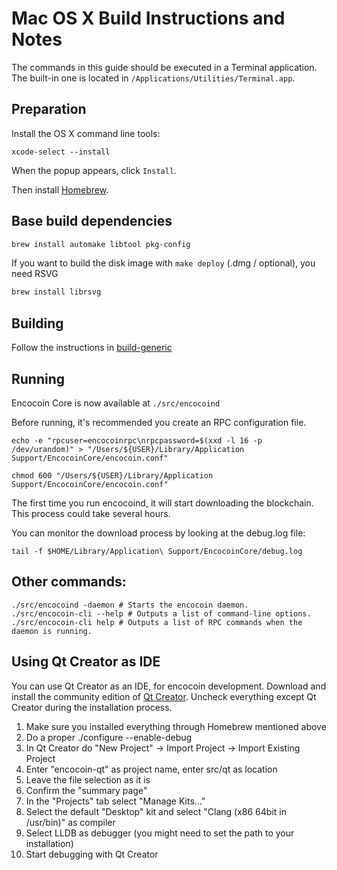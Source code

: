 Mac OS X Build Instructions and Notes
====================================
The commands in this guide should be executed in a Terminal application.
The built-in one is located in `/Applications/Utilities/Terminal.app`.

Preparation
-----------
Install the OS X command line tools:

`xcode-select --install`

When the popup appears, click `Install`.

Then install [Homebrew](https://brew.sh).

Base build dependencies
-----------------------

```bash
brew install automake libtool pkg-config
```

If you want to build the disk image with `make deploy` (.dmg / optional), you need RSVG
```bash
brew install librsvg
```

Building
--------

Follow the instructions in [build-generic](build-generic.md)

Running
-------

Encocoin Core is now available at `./src/encocoind`

Before running, it's recommended you create an RPC configuration file.

    echo -e "rpcuser=encocoinrpc\nrpcpassword=$(xxd -l 16 -p /dev/urandom)" > "/Users/${USER}/Library/Application Support/EncocoinCore/encocoin.conf"

    chmod 600 "/Users/${USER}/Library/Application Support/EncocoinCore/encocoin.conf"

The first time you run encocoind, it will start downloading the blockchain. This process could take several hours.

You can monitor the download process by looking at the debug.log file:

    tail -f $HOME/Library/Application\ Support/EncocoinCore/debug.log

Other commands:
-------

    ./src/encocoind -daemon # Starts the encocoin daemon.
    ./src/encocoin-cli --help # Outputs a list of command-line options.
    ./src/encocoin-cli help # Outputs a list of RPC commands when the daemon is running.

Using Qt Creator as IDE
------------------------
You can use Qt Creator as an IDE, for encocoin development.
Download and install the community edition of [Qt Creator](https://www.qt.io/download/).
Uncheck everything except Qt Creator during the installation process.

1. Make sure you installed everything through Homebrew mentioned above
2. Do a proper ./configure --enable-debug
3. In Qt Creator do "New Project" -> Import Project -> Import Existing Project
4. Enter "encocoin-qt" as project name, enter src/qt as location
5. Leave the file selection as it is
6. Confirm the "summary page"
7. In the "Projects" tab select "Manage Kits..."
8. Select the default "Desktop" kit and select "Clang (x86 64bit in /usr/bin)" as compiler
9. Select LLDB as debugger (you might need to set the path to your installation)
10. Start debugging with Qt Creator
